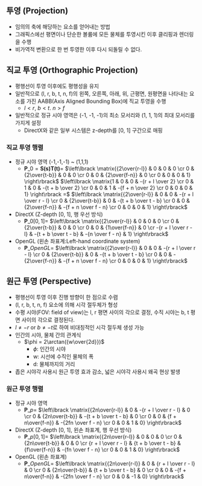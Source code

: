 ## 투영 (Projection)
- 임의의 축에 해당하는 요소를 얻어내는 방법
- 그래픽스에선 평면이나 단순한 볼륨에 모든 물체를 투영시킨 이후 클리핑과 렌더링을 수행
- 비가역적 변환으로 한 번 투영한 이후 다시 되돌릴 수 없다.

## 직교 투영 (Orthographic Projection)
- 평행선이 투영 이후에도 평행성을 유지
- 일반적으로 (l, r, b, t, n, f)의 왼쪽, 오른쪽, 아래, 위, 근평면, 원평면을 나타내는 요소를 가진 AABB(Axis Aligned Bounding Box)에 직교 투영을 수행
  - $l < r,\ b < t.\ n > f$
- 일반적으로 정규 시야 영역은 (-1, -1, -1)의 최소 모서리와 (1, 1, 1)의 최대 모서리를 가지게 설정
  - DirectX와 같은 일부 시스템은 z-depth를 [0, 1] 구간으로 매핑

### 직교 투영 행렬
- 정규 시야 영역 (-1,-1,-1) ~ (1,1,1)
  - $\textbf{P}\_{0} = \textbf{S(s)T(t)} =$ $\left\lbrack \matrix{{2\over{r-l}} & 0 & 0 & 0 \cr 0 & {2\over{t-b}} & 0 & 0 \cr 0 & 0 & {2\over{f-n}} & 0 \cr 0 & 0 & 0 & 1} \right\rbrack$ $\left\lbrack \matrix{1 & 0 & 0 & -{r + l \over 2} \cr 0 & 1 & 0 & -{t + b \over 2} \cr 0 & 0 & 1 & -{f + n \over 2} \cr 0 & 0 & 0 & 1} \right\rbrack =$ $\left\lbrack \matrix{{2\over{r-l}} & 0 & 0 & -{r + l \over r - l} \cr 0 & {2\over{t-b}} & 0 & -{t + b \over t - b} \cr 0 & 0 & {2\over{f-n}} & -{f + n \over f - n} \cr 0 & 0 & 0 & 1} \right\rbrack$
- DirectX (Z-depth [0, 1], 행 우선 방식)
  - $\textbf{P}\_{0[0,1]} =$ $\left\lbrack \matrix{{2\over{r-l}} & 0 & 0 & 0 \cr 0 & {2\over{t-b}} & 0 & 0 \cr 0 & 0 & {1\over{f-n}} & 0 \cr -{r + l \over r - l} & -{t + b \over t - b} & -{n \over f - n} & 1} \right\rbrack$
- OpenGL (왼손 좌표계:Left-hand coordinate system)
  - $\textbf{P}\_{OpenGL} =$ $\left\lbrack \matrix{{2\over{r-l}} & 0 & 0 & -{r + l \over r - l} \cr 0 & {2\over{t-b}} & 0 & -{t + b \over t - b} \cr 0 & 0 & -{2\over{f-n}} & -{f + n \over f - n} \cr 0 & 0 & 0 & 1} \right\rbrack$

## 원근 투영 (Perspective)
- 평행선이 투영 이후 진행 방향이 한 점으로 수렴
- (l, r, b, t, n, f) 요소에 의해 시각 절두체가 형성
- 수평 시야(FOV: field of view)는 l, r 평면 사이의 각으로 결정, 수직 시야는 b, t 평면 사이의 각으로 결정된다.
- $l \not ={-r}\ \text{or}\ b \not ={-t}$로 하여 비대칭적인 시각 절두체 생성 가능
- 인간의 시야, 물체 간의 관계식
  - $\phi = 2\arctan({w\over{2d}})$ 
    - $\phi$: 인간의 시야
    - w: 시선에 수직인 물체의 폭
    - d: 물체까지의 거리
- 좁은 시야각 사용시 원근 투영 효과 감소, 넓은 시야각 사용시 왜곡 현상 발생

### 원근 투영 행렬
- 정규 시야 영역
  - $\textbf{P}\_{p} =$ $\left\lbrack \matrix{{2n\over{r-l}} & 0 & -{r + l \over r - l} & 0 \cr 0 & {2n\over{t-b}} & -{t + b \over t - b} & 0 \cr 0 & 0 & {f + n\over{f-n}} & -{2fn \over f - n} \cr 0 & 0 & 1 & 0} \right\rbrack$
- DirectX (Z-depth [0, 1], 왼손 좌표계, 행 우선 방식)
  - $\textbf{P}\_{p[0,1]} =$ $\left\lbrack \matrix{{2n\over{r-l}} & 0 & 0 & 0 \cr 0 & {2n\over{t-b}} & 0 & 0 \cr {r + l \over r - l} & {t + b \over t - b} & {f\over{f-n}} & -{fn \over f - n} \cr 0 & 0 & 1 & 0} \right\rbrack$
- OpenGL (왼손 좌표계)
  - $\textbf{P}\_{OpenGL} =$ $\left\lbrack \matrix{{2n\over{r-l}} & 0 & {r + l \over r - l} & 0 \cr 0 & {2n\over{t-b}} & {t + b \over t - b} & 0 \cr 0 & 0 & -{f + n\over{f-n}} & -{2fn \over f - n} \cr 0 & 0 & -1 & 0} \right\rbrack$